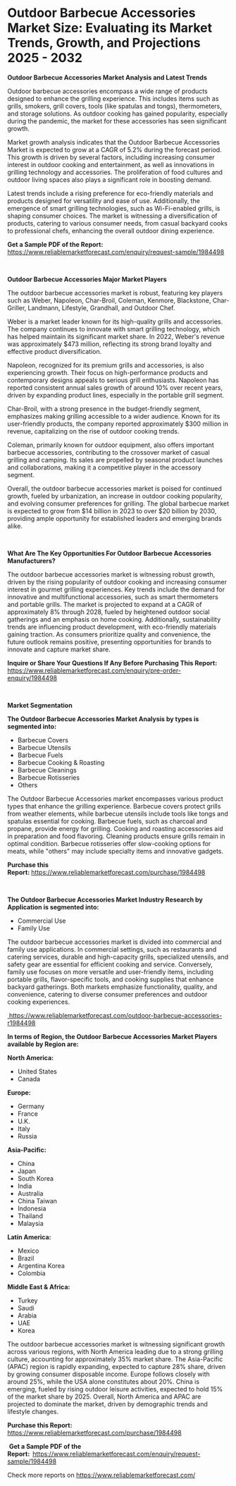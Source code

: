 <p><h1>Outdoor Barbecue Accessories Market Size: Evaluating its Market Trends, Growth, and Projections 2025 - 2032</h1></p><p><strong>Outdoor Barbecue Accessories Market Analysis and Latest Trends</strong></p>
<p><p>Outdoor barbecue accessories encompass a wide range of products designed to enhance the grilling experience. This includes items such as grills, smokers, grill covers, tools (like spatulas and tongs), thermometers, and storage solutions. As outdoor cooking has gained popularity, especially during the pandemic, the market for these accessories has seen significant growth.</p><p>Market growth analysis indicates that the Outdoor Barbecue Accessories Market is expected to grow at a CAGR of 5.2% during the forecast period. This growth is driven by several factors, including increasing consumer interest in outdoor cooking and entertainment, as well as innovations in grilling technology and accessories. The proliferation of food cultures and outdoor living spaces also plays a significant role in boosting demand.</p><p>Latest trends include a rising preference for eco-friendly materials and products designed for versatility and ease of use. Additionally, the emergence of smart grilling technologies, such as Wi-Fi-enabled grills, is shaping consumer choices. The market is witnessing a diversification of products, catering to various consumer needs, from casual backyard cooks to professional chefs, enhancing the overall outdoor dining experience.</p></p>
<p><strong>Get a Sample PDF of the Report:&nbsp;</strong> <a href="https://www.reliablemarketforecast.com/enquiry/request-sample/1984498?utm_campaign=3178&utm_medium=2&utm_source=Github&utm_content=ia&utm_term=05042025&utm_id=outdoor-barbecue-accessories">https://www.reliablemarketforecast.com/enquiry/request-sample/1984498</a></p>
<p>&nbsp;</p>
<p><strong>Outdoor Barbecue Accessories Major Market Players</strong></p>
<p><p>The outdoor barbecue accessories market is robust, featuring key players such as Weber, Napoleon, Char-Broil, Coleman, Kenmore, Blackstone, Char-Griller, Landmann, Lifestyle, Grandhall, and Outdoor Chef. </p><p>Weber is a market leader known for its high-quality grills and accessories. The company continues to innovate with smart grilling technology, which has helped maintain its significant market share. In 2022, Weber's revenue was approximately $473 million, reflecting its strong brand loyalty and effective product diversification.</p><p>Napoleon, recognized for its premium grills and accessories, is also experiencing growth. Their focus on high-performance products and contemporary designs appeals to serious grill enthusiasts. Napoleon has reported consistent annual sales growth of around 10% over recent years, driven by expanding product lines, especially in the portable grill segment.</p><p>Char-Broil, with a strong presence in the budget-friendly segment, emphasizes making grilling accessible to a wider audience. Known for its user-friendly products, the company reported approximately $300 million in revenue, capitalizing on the rise of outdoor cooking trends.</p><p>Coleman, primarily known for outdoor equipment, also offers important barbecue accessories, contributing to the crossover market of casual grilling and camping. Its sales are propelled by seasonal product launches and collaborations, making it a competitive player in the accessory segment.</p><p>Overall, the outdoor barbecue accessories market is poised for continued growth, fueled by urbanization, an increase in outdoor cooking popularity, and evolving consumer preferences for grilling. The global barbecue market is expected to grow from $14 billion in 2023 to over $20 billion by 2030, providing ample opportunity for established leaders and emerging brands alike.</p></p>
<p>&nbsp;</p>
<p><strong>What Are The Key Opportunities For Outdoor Barbecue Accessories Manufacturers?</strong></p>
<p><p>The outdoor barbecue accessories market is witnessing robust growth, driven by the rising popularity of outdoor cooking and increasing consumer interest in gourmet grilling experiences. Key trends include the demand for innovative and multifunctional accessories, such as smart thermometers and portable grills. The market is projected to expand at a CAGR of approximately 8% through 2028, fueled by heightened outdoor social gatherings and an emphasis on home cooking. Additionally, sustainability trends are influencing product development, with eco-friendly materials gaining traction. As consumers prioritize quality and convenience, the future outlook remains positive, presenting opportunities for brands to innovate and capture market share.</p></p>
<p><strong>Inquire or Share Your Questions If Any Before Purchasing This Report:</strong> <a href="https://www.reliablemarketforecast.com/enquiry/pre-order-enquiry/1984498?utm_campaign=3178&utm_medium=2&utm_source=Github&utm_content=ia&utm_term=05042025&utm_id=outdoor-barbecue-accessories">https://www.reliablemarketforecast.com/enquiry/pre-order-enquiry/1984498</a></p>
<p>&nbsp;</p>
<p><strong>Market Segmentation</strong></p>
<p><strong>The Outdoor Barbecue Accessories Market Analysis by types is segmented into:</strong></p>
<p><ul><li>Barbecue Covers</li><li>Barbecue Utensils</li><li>Barbecue Fuels</li><li>Barbecue Cooking & Roasting</li><li>Barbecue Cleanings</li><li>Barbecue Rotisseries</li><li>Others</li></ul></p>
<p><p>The Outdoor Barbecue Accessories market encompasses various product types that enhance the grilling experience. Barbecue covers protect grills from weather elements, while barbecue utensils include tools like tongs and spatulas essential for cooking. Barbecue fuels, such as charcoal and propane, provide energy for grilling. Cooking and roasting accessories aid in preparation and food flavoring. Cleaning products ensure grills remain in optimal condition. Barbecue rotisseries offer slow-cooking options for meats, while "others" may include specialty items and innovative gadgets.</p></p>
<p><strong>Purchase this Report:&nbsp;</strong><a href="https://www.reliablemarketforecast.com/purchase/1984498?utm_campaign=3178&utm_medium=2&utm_source=Github&utm_content=ia&utm_term=05042025&utm_id=outdoor-barbecue-accessories">https://www.reliablemarketforecast.com/purchase/1984498</a></p>
<p>&nbsp;</p>
<p><strong>The Outdoor Barbecue Accessories Market Industry Research by Application is segmented into:</strong></p>
<p><ul><li>Commercial Use</li><li>Family Use</li></ul></p>
<p><p>The outdoor barbecue accessories market is divided into commercial and family use applications. In commercial settings, such as restaurants and catering services, durable and high-capacity grills, specialized utensils, and safety gear are essential for efficient cooking and service. Conversely, family use focuses on more versatile and user-friendly items, including portable grills, flavor-specific tools, and cooking supplies that enhance backyard gatherings. Both markets emphasize functionality, quality, and convenience, catering to diverse consumer preferences and outdoor cooking experiences.</p></p>
<p><a href="https://www.reliablemarketforecast.com/outdoor-barbecue-accessories-r1984498?utm_campaign=3178&utm_medium=2&utm_source=Github&utm_content=ia&utm_term=05042025&utm_id=outdoor-barbecue-accessories">&nbsp;https://www.reliablemarketforecast.com/outdoor-barbecue-accessories-r1984498</a></p>
<p><strong>In terms of Region, the Outdoor Barbecue Accessories Market Players available by Region are:</strong></p>
<p>
    <p> <strong> North America: </strong>
        <ul>
            <li>United States</li>
            <li>Canada</li>
        </ul>
        </p> 
    <p> <strong> Europe: </strong>
        <ul>
            <li>Germany</li>
            <li>France</li>
            <li>U.K.</li>
            <li>Italy</li>
            <li>Russia</li>
        </ul>
        </p> 
    <p> <strong> Asia-Pacific: </strong>
        <ul>
            <li>China</li>
            <li>Japan</li>
            <li>South Korea</li>
            <li>India</li>
            <li>Australia</li>
            <li>China Taiwan</li>
            <li>Indonesia</li>
            <li>Thailand</li>
            <li>Malaysia</li>
        </ul>
        </p> 
    <p> <strong> Latin America: </strong>
        <ul>
            <li>Mexico</li>
            <li>Brazil</li>
            <li>Argentina Korea</li>
            <li>Colombia</li>
        </ul>
        </p> 
    <p> <strong> Middle East & Africa: </strong>
        <ul>
            <li>Turkey</li>
            <li>Saudi</li>
            <li>Arabia</li>
            <li>UAE</li>
            <li>Korea</li>
        </ul>
    </p>
    </p>
<p><p>The outdoor barbecue accessories market is witnessing significant growth across various regions, with North America leading due to a strong grilling culture, accounting for approximately 35% market share. The Asia-Pacific (APAC) region is rapidly expanding, expected to capture 28% share, driven by growing consumer disposable income. Europe follows closely with around 25%, while the USA alone constitutes about 20%. China is emerging, fueled by rising outdoor leisure activities, expected to hold 15% of the market share by 2025. Overall, North America and APAC are projected to dominate the market, driven by demographic trends and lifestyle changes.</p></p>
<p><strong>Purchase this Report: </strong><a href="https://www.reliablemarketforecast.com/purchase/1984498?utm_campaign=3178&utm_medium=2&utm_source=Github&utm_content=ia&utm_term=05042025&utm_id=outdoor-barbecue-accessories">https://www.reliablemarketforecast.com/purchase/1984498</a></p>
<p>&nbsp;<strong>Get a Sample PDF of the Report:&nbsp;&nbsp;</strong><a href="https://www.reliablemarketforecast.com/enquiry/request-sample/1984498?utm_campaign=3178&utm_medium=2&utm_source=Github&utm_content=ia&utm_term=05042025&utm_id=outdoor-barbecue-accessories">https://www.reliablemarketforecast.com/enquiry/request-sample/1984498</a></p>
<p><strong></strong></p>
<p>Check more reports on <a href="https://www.reliablemarketforecast.com/?utm_campaign=3178&utm_medium=2&utm_source=Github&utm_content=ia&utm_term=05042025&utm_id=outdoor-barbecue-accessories">https://www.reliablemarketforecast.com/</a></p>